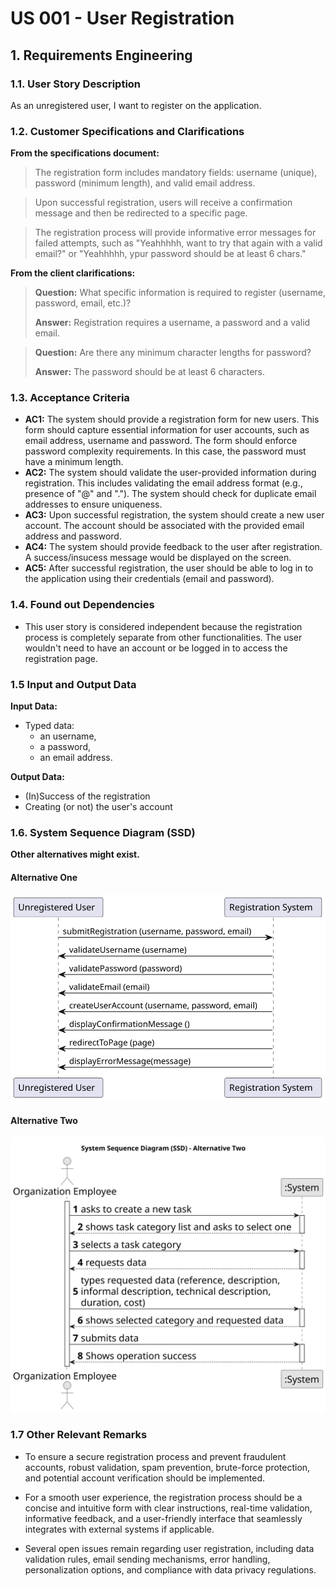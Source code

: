 # US 001 - User Registration 

## 1. Requirements Engineering


### 1.1. User Story Description


As an unregistered user, I want to register on the application.




### 1.2. Customer Specifications and Clarifications 


**From the specifications document:**

>	The registration form includes mandatory fields: username (unique), password (minimum length), and valid email address.


>	Upon successful registration, users will receive a confirmation message and then be redirected to a specific page.


>	The registration process will provide informative error messages for failed attempts, such as "Yeahhhhh, want to try that again with a valid email?" or "Yeahhhhh, ypur password should be at least 6 chars."



**From the client clarifications:**

> **Question:** What specific information is required to register (username, password, email, etc.)?
>  
> **Answer:** Registration requires a username, a password and a valid email.


> **Question:** Are there any minimum character lengths for password?
>  
> **Answer:** The password should be at least 6 characters.


### 1.3. Acceptance Criteria


* **AC1:** The system should provide a registration form for new users.
This form should capture essential information for user accounts, such as email address, username and password. The form should enforce password complexity requirements. In this case, the password must have a minimum length.
* **AC2:** The system should validate the user-provided information during registration. This includes validating the email address format (e.g., presence of "@" and "."). The system should check for duplicate email addresses to ensure uniqueness.
* **AC3:** Upon successful registration, the system should create a new user account. The account should be associated with the provided email address and password.
* **AC4:** The system should provide feedback to the user after registration. A success/insucess message would be displayed on the screen. 
* **AC5:** After successful registration, the user should be able to log in to the application using their credentials (email and password).


### 1.4. Found out Dependencies


* This user story is considered independent because the registration process is completely separate from other functionalities. The user wouldn't need to have an account or be logged in to access the registration page.


### 1.5 Input and Output Data


**Input Data:**

* Typed data:
	* an username, 
	* a password, 
	* an email address.
		

**Output Data:**

* (In)Success of the registration
* Creating (or not) the user's account

### 1.6. System Sequence Diagram (SSD)

**Other alternatives might exist.**

#### Alternative One

![System Sequence Diagram - Alternative One](svg/us001-system-sequence-diagram-alternative-one.svg)

#### Alternative Two

![System Sequence Diagram - Alternative Two](svg/us001-system-sequence-diagram-alternative-two.svg)

### 1.7 Other Relevant Remarks

* To ensure a secure registration process and prevent fraudulent accounts, robust validation, spam prevention, brute-force protection, and potential account verification should be implemented.

* For a smooth user experience, the registration process should be a concise and intuitive form with clear instructions, real-time validation, informative feedback, and a user-friendly interface that seamlessly integrates with external systems if applicable.

* Several open issues remain regarding user registration, including data validation rules, email sending mechanisms, error handling, personalization options, and compliance with data privacy regulations.
